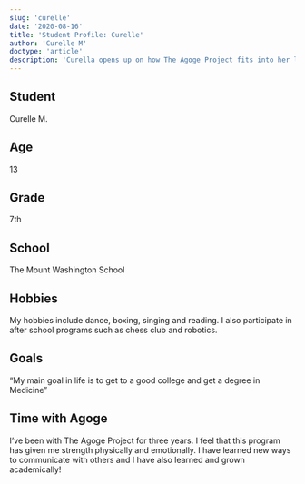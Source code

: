 ```yaml
---
slug: 'curelle'
date: '2020-08-16'
title: 'Student Profile: Curelle'
author: 'Curelle M'
doctype: 'article'
description: 'Curella opens up on how The Agoge Project fits into her life'
---
```


<div class='profilePic'>
</div>

<div class='profile'>

## Student
Curelle M.

## Age
13

## Grade
7th 

## School 
The Mount Washington School 

## Hobbies 
My hobbies include dance, boxing, singing and reading. I also participate in after school programs such as chess club and robotics. 

## Goals
“My main goal in life is to get to a good college and get a degree in Medicine”

## Time with Agoge
I’ve been with The Agoge Project for three years. I feel that this program has given me strength physically and emotionally. I have learned new ways to communicate with others and I have also learned and grown academically!
</div>
